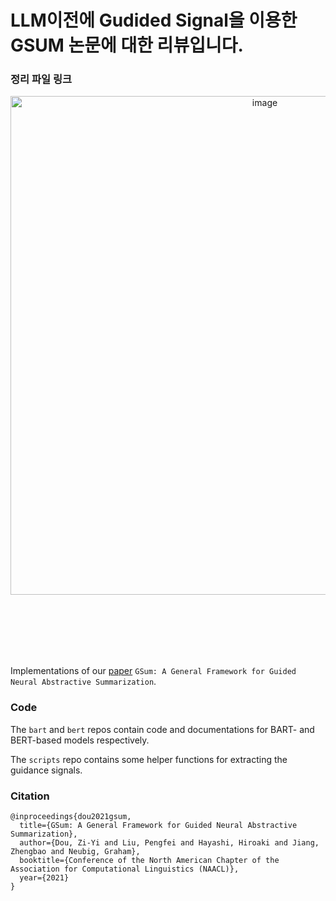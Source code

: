 # LLM이전에 Gudided Signal을 이용한 GSUM 논문에 대한 리뷰입니다.
### 정리 파일 링크
<div align="center">
  <a href="https://drive.google.com/file/d/1stjCMSizcSUh_8xKUVXtlP0cbEeNvNtH/view?usp=sharing">
    <img width="798" alt="image" src="https://github.com/user-attachments/assets/3eabb5b1-8853-46c5-b935-f37572b2e828">
  </a>
</div>


<br><br><br><br><br>




Implementations of our [paper](https://arxiv.org/abs/2010.08014) `GSum: A General Framework for Guided Neural Abstractive Summarization`. 


### Code

The `bart` and `bert` repos contain code and documentations for BART- and BERT-based models respectively.

The `scripts` repo contains some helper functions for extracting the guidance signals.

### Citation

```
@inproceedings{dou2021gsum,
  title={GSum: A General Framework for Guided Neural Abstractive Summarization},
  author={Dou, Zi-Yi and Liu, Pengfei and Hayashi, Hiroaki and Jiang, Zhengbao and Neubig, Graham},
  booktitle={Conference of the North American Chapter of the Association for Computational Linguistics (NAACL)},
  year={2021}
}
```
